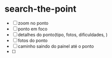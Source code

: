 # search-the-point


- [ ] zoom no ponto
- [ ] ponto em foco
- [ ] detalhes do ponto(tipo, fotos, dificuldades, )
- [ ] fotos do ponto
- [ ] caminho saindo do painel até o ponto
- [ ] 